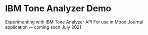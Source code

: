 # IBM Tone Analyzer Demo

Experimenting with IBM Tone Analyzer API
For use in Mood Journal application -- coming soon July 2021
